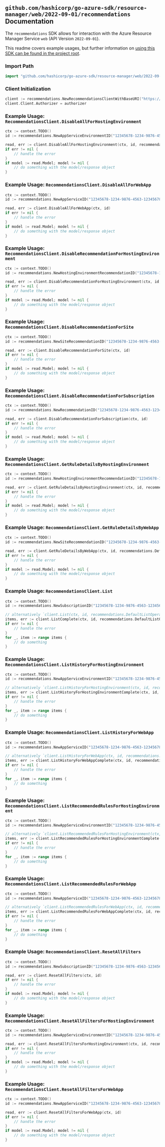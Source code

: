 
## `github.com/hashicorp/go-azure-sdk/resource-manager/web/2022-09-01/recommendations` Documentation

The `recommendations` SDK allows for interaction with the Azure Resource Manager Service `web` (API Version `2022-09-01`).

This readme covers example usages, but further information on [using this SDK can be found in the project root](https://github.com/hashicorp/go-azure-sdk/tree/main/docs).

### Import Path

```go
import "github.com/hashicorp/go-azure-sdk/resource-manager/web/2022-09-01/recommendations"
```


### Client Initialization

```go
client := recommendations.NewRecommendationsClientWithBaseURI("https://management.azure.com")
client.Client.Authorizer = authorizer
```


### Example Usage: `RecommendationsClient.DisableAllForHostingEnvironment`

```go
ctx := context.TODO()
id := recommendations.NewAppServiceEnvironmentID("12345678-1234-9876-4563-123456789012", "example-resource-group", "hostingEnvironmentValue")

read, err := client.DisableAllForHostingEnvironment(ctx, id, recommendations.DefaultDisableAllForHostingEnvironmentOperationOptions())
if err != nil {
	// handle the error
}
if model := read.Model; model != nil {
	// do something with the model/response object
}
```


### Example Usage: `RecommendationsClient.DisableAllForWebApp`

```go
ctx := context.TODO()
id := recommendations.NewAppServiceID("12345678-1234-9876-4563-123456789012", "example-resource-group", "siteValue")

read, err := client.DisableAllForWebApp(ctx, id)
if err != nil {
	// handle the error
}
if model := read.Model; model != nil {
	// do something with the model/response object
}
```


### Example Usage: `RecommendationsClient.DisableRecommendationForHostingEnvironment`

```go
ctx := context.TODO()
id := recommendations.NewHostingEnvironmentRecommendationID("12345678-1234-9876-4563-123456789012", "example-resource-group", "hostingEnvironmentValue", "recommendationValue")

read, err := client.DisableRecommendationForHostingEnvironment(ctx, id, recommendations.DefaultDisableRecommendationForHostingEnvironmentOperationOptions())
if err != nil {
	// handle the error
}
if model := read.Model; model != nil {
	// do something with the model/response object
}
```


### Example Usage: `RecommendationsClient.DisableRecommendationForSite`

```go
ctx := context.TODO()
id := recommendations.NewSiteRecommendationID("12345678-1234-9876-4563-123456789012", "example-resource-group", "siteValue", "recommendationValue")

read, err := client.DisableRecommendationForSite(ctx, id)
if err != nil {
	// handle the error
}
if model := read.Model; model != nil {
	// do something with the model/response object
}
```


### Example Usage: `RecommendationsClient.DisableRecommendationForSubscription`

```go
ctx := context.TODO()
id := recommendations.NewRecommendationID("12345678-1234-9876-4563-123456789012", "recommendationValue")

read, err := client.DisableRecommendationForSubscription(ctx, id)
if err != nil {
	// handle the error
}
if model := read.Model; model != nil {
	// do something with the model/response object
}
```


### Example Usage: `RecommendationsClient.GetRuleDetailsByHostingEnvironment`

```go
ctx := context.TODO()
id := recommendations.NewHostingEnvironmentRecommendationID("12345678-1234-9876-4563-123456789012", "example-resource-group", "hostingEnvironmentValue", "recommendationValue")

read, err := client.GetRuleDetailsByHostingEnvironment(ctx, id, recommendations.DefaultGetRuleDetailsByHostingEnvironmentOperationOptions())
if err != nil {
	// handle the error
}
if model := read.Model; model != nil {
	// do something with the model/response object
}
```


### Example Usage: `RecommendationsClient.GetRuleDetailsByWebApp`

```go
ctx := context.TODO()
id := recommendations.NewSiteRecommendationID("12345678-1234-9876-4563-123456789012", "example-resource-group", "siteValue", "recommendationValue")

read, err := client.GetRuleDetailsByWebApp(ctx, id, recommendations.DefaultGetRuleDetailsByWebAppOperationOptions())
if err != nil {
	// handle the error
}
if model := read.Model; model != nil {
	// do something with the model/response object
}
```


### Example Usage: `RecommendationsClient.List`

```go
ctx := context.TODO()
id := recommendations.NewSubscriptionID("12345678-1234-9876-4563-123456789012")

// alternatively `client.List(ctx, id, recommendations.DefaultListOperationOptions())` can be used to do batched pagination
items, err := client.ListComplete(ctx, id, recommendations.DefaultListOperationOptions())
if err != nil {
	// handle the error
}
for _, item := range items {
	// do something
}
```


### Example Usage: `RecommendationsClient.ListHistoryForHostingEnvironment`

```go
ctx := context.TODO()
id := recommendations.NewAppServiceEnvironmentID("12345678-1234-9876-4563-123456789012", "example-resource-group", "hostingEnvironmentValue")

// alternatively `client.ListHistoryForHostingEnvironment(ctx, id, recommendations.DefaultListHistoryForHostingEnvironmentOperationOptions())` can be used to do batched pagination
items, err := client.ListHistoryForHostingEnvironmentComplete(ctx, id, recommendations.DefaultListHistoryForHostingEnvironmentOperationOptions())
if err != nil {
	// handle the error
}
for _, item := range items {
	// do something
}
```


### Example Usage: `RecommendationsClient.ListHistoryForWebApp`

```go
ctx := context.TODO()
id := recommendations.NewAppServiceID("12345678-1234-9876-4563-123456789012", "example-resource-group", "siteValue")

// alternatively `client.ListHistoryForWebApp(ctx, id, recommendations.DefaultListHistoryForWebAppOperationOptions())` can be used to do batched pagination
items, err := client.ListHistoryForWebAppComplete(ctx, id, recommendations.DefaultListHistoryForWebAppOperationOptions())
if err != nil {
	// handle the error
}
for _, item := range items {
	// do something
}
```


### Example Usage: `RecommendationsClient.ListRecommendedRulesForHostingEnvironment`

```go
ctx := context.TODO()
id := recommendations.NewAppServiceEnvironmentID("12345678-1234-9876-4563-123456789012", "example-resource-group", "hostingEnvironmentValue")

// alternatively `client.ListRecommendedRulesForHostingEnvironment(ctx, id, recommendations.DefaultListRecommendedRulesForHostingEnvironmentOperationOptions())` can be used to do batched pagination
items, err := client.ListRecommendedRulesForHostingEnvironmentComplete(ctx, id, recommendations.DefaultListRecommendedRulesForHostingEnvironmentOperationOptions())
if err != nil {
	// handle the error
}
for _, item := range items {
	// do something
}
```


### Example Usage: `RecommendationsClient.ListRecommendedRulesForWebApp`

```go
ctx := context.TODO()
id := recommendations.NewAppServiceID("12345678-1234-9876-4563-123456789012", "example-resource-group", "siteValue")

// alternatively `client.ListRecommendedRulesForWebApp(ctx, id, recommendations.DefaultListRecommendedRulesForWebAppOperationOptions())` can be used to do batched pagination
items, err := client.ListRecommendedRulesForWebAppComplete(ctx, id, recommendations.DefaultListRecommendedRulesForWebAppOperationOptions())
if err != nil {
	// handle the error
}
for _, item := range items {
	// do something
}
```


### Example Usage: `RecommendationsClient.ResetAllFilters`

```go
ctx := context.TODO()
id := recommendations.NewSubscriptionID("12345678-1234-9876-4563-123456789012")

read, err := client.ResetAllFilters(ctx, id)
if err != nil {
	// handle the error
}
if model := read.Model; model != nil {
	// do something with the model/response object
}
```


### Example Usage: `RecommendationsClient.ResetAllFiltersForHostingEnvironment`

```go
ctx := context.TODO()
id := recommendations.NewAppServiceEnvironmentID("12345678-1234-9876-4563-123456789012", "example-resource-group", "hostingEnvironmentValue")

read, err := client.ResetAllFiltersForHostingEnvironment(ctx, id, recommendations.DefaultResetAllFiltersForHostingEnvironmentOperationOptions())
if err != nil {
	// handle the error
}
if model := read.Model; model != nil {
	// do something with the model/response object
}
```


### Example Usage: `RecommendationsClient.ResetAllFiltersForWebApp`

```go
ctx := context.TODO()
id := recommendations.NewAppServiceID("12345678-1234-9876-4563-123456789012", "example-resource-group", "siteValue")

read, err := client.ResetAllFiltersForWebApp(ctx, id)
if err != nil {
	// handle the error
}
if model := read.Model; model != nil {
	// do something with the model/response object
}
```
